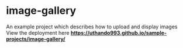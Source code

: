 # image-gallery
An example project which describes how to upload and display images  
View the deployment here **https://uthando993.github.io/sample-projects/image-gallery/**
